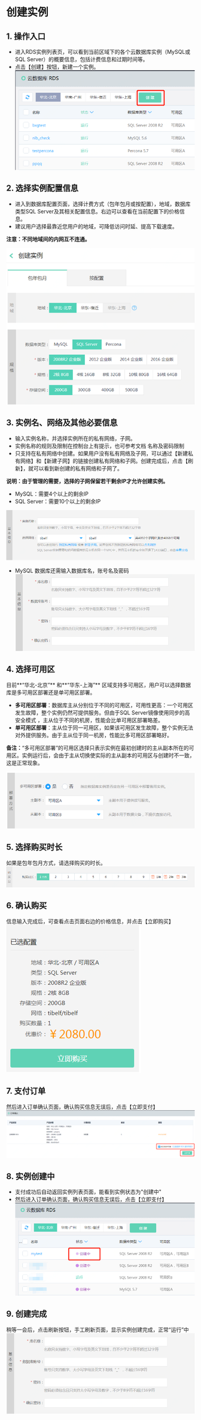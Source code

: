 # 创建实例

## 1. 操作入口
- 进入RDS实例列表页，可以看到当前区域下的各个云数据库实例（MySQL或SQL Server）的概要信息，包括计费信息和过期时间等。
- 点击【创建】按钮，新建一个实例。
![实例列表](../../../../../image/RDS/Instance-List.png)
   
## 2. 选择实例配置信息
- 进入到数据库配置页面，选择计费方式（包年包月或按配置），地域，数据库类型SQL Server及其相关配置信息。右边可以查看在当前配置下的价格信息。
- 建议用户选择最靠近您用户的地域，可降低访问时延、提高下载速度。

**注意：不同地域间的内网互不连通。**

![创建实例1](../../../../../image/RDS/Create-Instance-1.png)

## 3. 实例名、网络及其他必要信息
- 输入实例名称，并选择实例所在的私有网络，子网。
- 实例名称的规则及限制在控制台上有提示，也可参考文档 名称及密码限制 
- 只支持在私有网络中创建。如果用户没有私有网络及子网，可以通过【新建私有网络】和【新建子网】的链接创建私有网络和子网。创建完成后，点击【刷新】，就可以看到新创建的私有网络和子网了。

**说明：由于管理的需要，选择的子网保留若干剩余IP才允许创建实例。**
- MySQL：需要4个以上的剩余IP
- SQL Server：需要10个以上的剩余IP

![创建实例2](../../../../../image/RDS/Create-Instance-2.png)

- MySQL 数据库还需输入数据库名，账号名及密码
![创建实例8](../../../../../image/RDS/Create-Instance-8.png)


## 4. 选择可用区

目前**“华北-北京”** 和**“华东-上海”** 区域支持多可用区，用户可以选择数据库是多可用区部署还是单可用区部署。
- **多可用区部署**：数据库主从分别位于不同的可用区，可用性更高：一个可用区发生故障，整个实例仍然可提供服务。但由于SQL Server镜像使用同步的高安全模式 ，主从位于不同的机房，性能会比单可用区部署略差。
- **单可用区部署**：主从位于同一可用区，如果该可用区发生故障，整个实例无法对外提供服务。由于主从位于同一机房，性能比多可用区部署略好。

**备注：**“多可用区部署”的可用区选择只表示实例在最初创建时的主从副本所在的可用区。实例运行后，会由于主从切换使实际的主从副本的可用区与创建时不一致，这是正常现象。

![创建实例3](../../../../../image/RDS/Create-Instance-3.png)

## 5. 选择购买时长
如果是包年包月方式，请选择购买的时长。
![创建实例4](../../../../../image/RDS/Create-Instance-4.png)

## 6. 确认购买
信息输入完成后，可查看点击页面右边的价格信息，并点击【立即购买】
![创建实例5](../../../../../image/RDS/Create-Instance-5.png)

## 7. 支付订单
然后进入订单确认页面，确认购买信息无误后，点击【立即支付】
![创建实例6](../../../../../image/RDS/Create-Instance-6.png)

## 8. 实例创建中
- 支付成功后自动返回实例列表页面，能看到实例状态为"创建中"
- 然后进入订单确认页面，确认购买信息无误后，点击【立即支付】
![创建实例7](../../../../../image/RDS/Create-Instance-7.png)

## 9. 创建完成
稍等一会后，点击刷新按钮，手工刷新页面，显示实例创建完成，正常“运行”中
![创建实例8](../../../../../image/RDS/Create-Instance-8.png)
